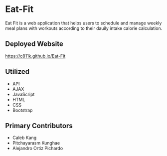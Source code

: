 # Eat-Fit

Eat Fit is a web application that helps users to schedule and manage weekly meal plans with workouts according to their dauily intake calorie calculation.

## Deployed Website

https://c811k.github.io/Eat-Fit

## Utilized

* API
* AJAX
* JavaScript
* HTML
* CSS
* Bootstrap

## Primary Contributors

* Caleb Kang
* Pitchayarasm Kunghae
* Alejandro Ortiz Pichardo
